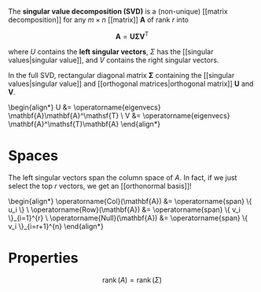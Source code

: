 The **singular value decomposition (SVD)** is a (non-unique) [[matrix decomposition]] for any $m \times n$ [[matrix]] $\mathbf{A}$ of rank $r$ into

$$
\mathbf{A} = \mathbf{U}\mathbf{\Sigma} \mathbf{V}^\mathsf{T}
$$

where $U$ contains the **left singular vectors**, $\Sigma$ has the [[singular values|singular value]], and $V$ contains the right singular vectors.

In the full SVD, rectangular diagonal matrix $\mathbf{\Sigma}$ containing the [[singular values|singular value]] and [[orthogonal matrices|orthogonal matrix]] $\mathbf{U}$ and $\mathbf{V}$. 


\begin{align\*}
U &= \operatorname{eigenvecs} \mathbf{A}\mathbf{A}^\mathsf{T} \\
V &= \operatorname{eigenvecs} \mathbf{A}^\mathsf{T}\mathbf{A}
\end{align\*}

# Spaces

The left singular vectors span the column space of $A$. In fact, if we just select the top $r$ vectors, we get an [[orthonormal basis]]!

\begin{align\*}
\operatorname{Col}(\mathbf{A}) &= \operatorname{span} \\{ u_i \\} \\
\operatorname{Row}(\mathbf{A}) &= \operatorname{span} \\{ v_i \\}\_{i=1}^{r} \\
\operatorname{Null}(\mathbf{A}) &= \operatorname{span} \\{ v_i \\}_{i=r+1}^{n}
\end{align\*}

# Properties

$$
\operatorname{rank}(A) = \operatorname{rank}(\Sigma)
$$
